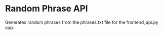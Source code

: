 # Random Phrase API
Generates random phrases from the phrases.txt file for the frontend_api.py app.


